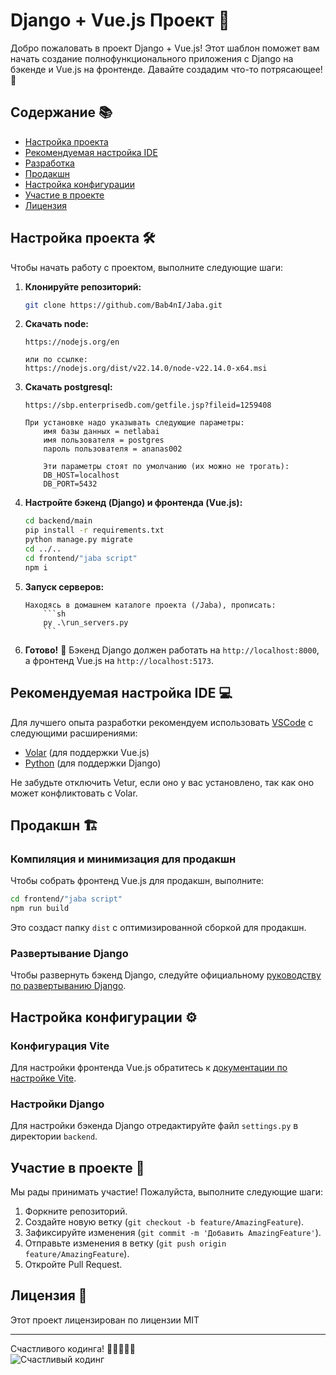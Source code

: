 # Django + Vue.js Проект 🚀

Добро пожаловать в проект Django + Vue.js! Этот шаблон поможет вам начать создание полнофункционального приложения с Django на бэкенде и Vue.js на фронтенде. Давайте создадим что-то потрясающее! 🎉

## Содержание 📚
- [Настройка проекта](#настройка-проекта-)
- [Рекомендуемая настройка IDE](#рекомендуемая-настройка-ide-)
- [Разработка](#разработка-)
- [Продакшн](#продакшн-)
- [Настройка конфигурации](#настройка-конфигурации-)
- [Участие в проекте](#участие-в-проекте-)
- [Лицензия](#лицензия-)

## Настройка проекта 🛠️

Чтобы начать работу с проектом, выполните следующие шаги:

1. **Клонируйте репозиторий:**
    ```sh
    git clone https://github.com/Bab4nI/Jaba.git
    ```

2. **Скачать node:**
    ```
    https://nodejs.org/en

    или по ссылке:
    https://nodejs.org/dist/v22.14.0/node-v22.14.0-x64.msi
    ```

3. **Скачать postgresql:**
    ```
    https://sbp.enterprisedb.com/getfile.jsp?fileid=1259408
    
    При установке надо указывать следующие параметры:
        имя базы данных = netlabai
        имя пользователя = postgres
        пароль пользователя = ananas002

        Эти параметры стоят по умолчанию (их можно не трогать):
        DB_HOST=localhost
        DB_PORT=5432
    ```

4. **Настройте бэкенд (Django) и фронтенда (Vue.js):**
    ```sh
    cd backend/main
    pip install -r requirements.txt
    python manage.py migrate
    cd ../..
    cd frontend/"jaba script"
    npm i
    ```

5. **Запуск серверов:**
    ```
    Находясь в домашнем каталоге проекта (/Jaba), прописать:
        ```sh
        py .\run_servers.py
        ```
    ```

6. **Готово!** 🎉 Бэкенд Django должен работать на `http://localhost:8000`, а фронтенд Vue.js на `http://localhost:5173`.

## Рекомендуемая настройка IDE 💻

Для лучшего опыта разработки рекомендуем использовать [VSCode](https://code.visualstudio.com/) с следующими расширениями:
- [Volar](https://marketplace.visualstudio.com/items?itemName=Vue.volar) (для поддержки Vue.js)
- [Python](https://marketplace.visualstudio.com/items?itemName=ms-python.python) (для поддержки Django)

Не забудьте отключить Vetur, если оно у вас установлено, так как оно может конфликтовать с Volar.

## Продакшн 🏗️

### Компиляция и минимизация для продакшн

Чтобы собрать фронтенд Vue.js для продакшн, выполните:
```sh
cd frontend/"jaba script"
npm run build
```
Это создаст папку `dist` с оптимизированной сборкой для продакшн.

### Развертывание Django

Чтобы развернуть бэкенд Django, следуйте официальному [руководству по развертыванию Django](https://docs.djangoproject.com/en/4.0/howto/deployment/).

## Настройка конфигурации ⚙️

### Конфигурация Vite

Для настройки фронтенда Vue.js обратитесь к [документации по настройке Vite](https://vite.dev/config/).

### Настройки Django

Для настройки бэкенда Django отредактируйте файл `settings.py` в директории `backend`.

## Участие в проекте 🤝

Мы рады принимать участие! Пожалуйста, выполните следующие шаги:

1. Форкните репозиторий.
2. Создайте новую ветку (`git checkout -b feature/AmazingFeature`).
3. Зафиксируйте изменения (`git commit -m 'Добавить AmazingFeature'`).
4. Отправьте изменения в ветку (`git push origin feature/AmazingFeature`).
5. Откройте Pull Request.

## Лицензия 📄

Этот проект лицензирован по лицензии MIT

---

Счастливого кодинга! 🎉👨‍💻👩‍💻  
![Счастливый кодинг](https://gifs.obs.ru-moscow-1.hc.sbercloud.ru/49fde73c1c7716bc51af25ffe7a549e5a48087e125338952e4d0e1f404dfb302.gif)